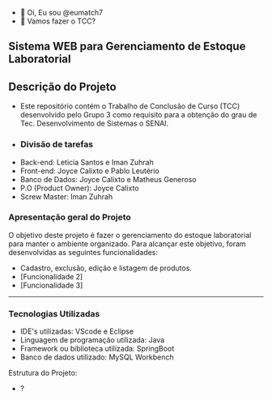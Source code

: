 - 👋 Oi, Eu sou @eumatch7
- 👀 Vamos fazer o TCC?

## Sistema WEB para Gerenciamento de Estoque Laboratorial
## Descrição do Projeto
- Este repositório contém o Trabalho de Conclusão de Curso (TCC) desenvolvido pelo Grupo 3 como requisito para a obtenção do grau de Tec. Desenvolvimento de Sistemas o SENAI.
- ### Divisão de tarefas
- Back-end: Leticia Santos e Iman Zuhrah
- Front-end: Joyce Calixto e Pablo Leutério
- Banco de Dados: Joyce Calixto e Matheus Generoso
- P.O (Product Owner): Joyce Calixto
- Screw Master: Iman Zuhrah

### Apresentação geral do Projeto
O objetivo deste projeto é fazer o gerenciamento do estoque laboratorial para manter o ambiente organizado. Para alcançar este objetivo, foram desenvolvidas as seguintes funcionalidades:

- Cadastro, exclusão, edição e listagem de produtos.
- [Funcionalidade 2]
- [Funcionalidade 3]
  
---
### Tecnologias Utilizadas
- IDE's utilizadas: VScode e Eclipse
- Linguagem de programação utilizada: Java
- Framework ou biblioteca utilizada: SpringBoot
- Banco de dados utilizado: MySQL Workbench

Estrutura do Projeto:
- ?
